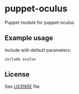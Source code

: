 # puppet-oculus

Puppet module for puppet-oculus

## Example usage

Include with default parameters:
```
include oculus
```

## License

See [LICENSE](LICENSE) file.
